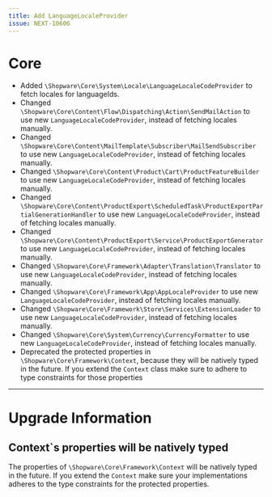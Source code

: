 ```yaml
---
title: Add LanguageLocaleProvider
issue: NEXT-10606
---
```

# Core
* Added `\Shopware\Core\System\Locale\LanguageLocaleCodeProvider` to fetch locales for languageIds.
* Changed `\Shopware\Core\Content\Flow\Dispatching\Action\SendMailAction` to use new `LanguageLocaleCodeProvider`, instead of fetching locales manually.
* Changed `\Shopware\Core\Content\MailTemplate\Subscriber\MailSendSubscriber` to use new `LanguageLocaleCodeProvider`, instead of fetching locales manually.
* Changed `\Shopware\Core\Content\Product\Cart\ProductFeatureBuilder` to use new `LanguageLocaleCodeProvider`, instead of fetching locales manually.
* Changed `\Shopware\Core\Content\ProductExport\ScheduledTask\ProductExportPartialGenerationHandler` to use new `LanguageLocaleCodeProvider`, instead of fetching locales manually.
* Changed `\Shopware\Core\Content\ProductExport\Service\ProductExportGenerator` to use new `LanguageLocaleCodeProvider`, instead of fetching locales manually.
* Changed `\Shopware\Core\Framework\Adapter\Translation\Translator` to use new `LanguageLocaleCodeProvider`, instead of fetching locales manually.
* Changed `\Shopware\Core\Framework\App\AppLocaleProvider` to use new `LanguageLocaleCodeProvider`, instead of fetching locales manually.
* Changed `\Shopware\Core\Framework\Store\Services\ExtensionLoader` to use new `LanguageLocaleCodeProvider`, instead of fetching locales manually.
* Changed `\Shopware\Core\System\Currency\CurrencyFormatter` to use new `LanguageLocaleCodeProvider`, instead of fetching locales manually.
* Deprecated the protected properties in `\Shopware\Core\Framework\Context`, because they will be natively typed in the future. If you extend the `Context` class make sure to adhere to type constraints for those properties
___
# Upgrade Information

## Context`s properties will be natively typed
The properties of `\Shopware\Core\Framework\Context` will be natively typed in the future. 
If you extend the `Context` make sure your implementations adheres to the type constraints for the protected properties.
